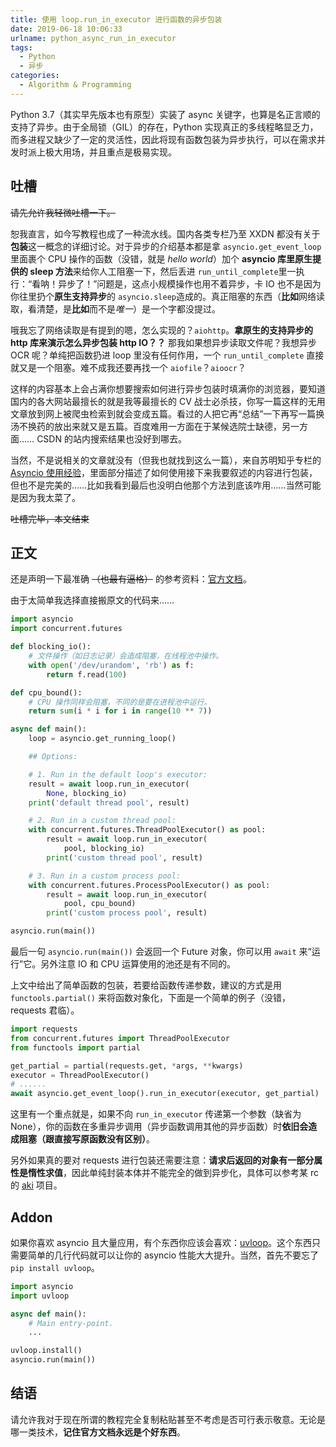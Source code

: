 ```yaml
---
title: 使用 loop.run_in_executor 进行函数的异步包装
date: 2019-06-18 10:06:33
urlname: python_async_run_in_executor
tags:
  - Python
  - 异步
categories:
  - Algorithm & Programming
---
```

Python 3.7（其实早先版本也有原型）实装了 async 关键字，也算是名正言顺的支持了异步。由于全局锁（GIL）的存在，Python 实现真正的多线程略显乏力，而多进程又缺少了一定的灵活性，因此将现有函数包装为异步执行，可以在需求并发时派上极大用场，并且重点是极易实现。

<!--more-->

## 吐槽

~~请先允许我轻微吐槽一下。~~

恕我直言，如今写教程也成了一种流水线。国内各类专栏乃至 XXDN 都没有关于**包装**这一概念的详细讨论。对于异步的介绍基本都是拿 `asyncio.get_event_loop` 里面裹个 CPU 操作的函数（没错，就是 *hello world*）加个 **asyncio 库里原生提供的 sleep 方法**来给你人工阻塞一下，然后丢进 `run_until_complete`里一执行：“看呐！异步了！”问题是，这点小规模操作也用不着异步，卡 IO 也不是因为你往里扔个**原生支持异步**的 `asyncio.sleep`造成的。真正阻塞的东西（**比如**网络读取，看清楚，是**比如**而不是*唯一*）是一个字都没提过。

哦我忘了网络读取是有提到的嗯，怎么实现的？`aiohttp`。**拿原生的支持异步的 http 库来演示怎么异步包装 http IO？？** 那我如果想异步读取文件呢？我想异步 OCR 呢？单纯把函数扔进 loop 里没有任何作用，一个 `run_until_complete` 直接就又是一个阻塞。难不成我还要再找一个 `aiofile`？`aioocr`？

这样的内容基本上会占满你想要搜索如何进行异步包装时填满你的浏览器，要知道国内的各大网站最擅长的就是我等最擅长的 CV 战士必杀技，你写一篇这样的无用文章放到网上被爬虫检索到就会变成五篇。看过的人把它再“总结”一下再写一篇换汤不换药的放出来就又是五篇。百度难用一方面在于某候选院士缺德，另一方面…… CSDN 的站内搜索结果也没好到哪去。

当然，不是说相关的文章就没有（但我也就找到这么一篇），来自苏明知乎专栏的 [Asyncio 使用经验](https://zhuanlan.zhihu.com/p/34578049)，里面部分描述了如何使用接下来我要叙述的内容进行包装，但也不是完美的……比如我看到最后也没明白他那个方法到底该咋用……当然可能是因为我太菜了。

~~吐槽完毕，本文结束~~

## 正文

还是声明一下最准确 ~~（也最有逼格）~~ 的参考资料：[官方文档](https://docs.python.org/3/library/asyncio-eventloop.html#executing-code-in-thread-or-process-pools)。

由于太简单我选择直接搬原文的代码来……

```python
import asyncio
import concurrent.futures

def blocking_io():
    # 文件操作（如日志记录）会造成阻塞，在线程池中操作。
    with open('/dev/urandom', 'rb') as f:
        return f.read(100)

def cpu_bound():
    # CPU 操作同样会阻塞，不同的是要在进程池中运行。
    return sum(i * i for i in range(10 ** 7))

async def main():
    loop = asyncio.get_running_loop()

    ## Options:

    # 1. Run in the default loop's executor:
    result = await loop.run_in_executor(
        None, blocking_io)
    print('default thread pool', result)

    # 2. Run in a custom thread pool:
    with concurrent.futures.ThreadPoolExecutor() as pool:
        result = await loop.run_in_executor(
            pool, blocking_io)
        print('custom thread pool', result)

    # 3. Run in a custom process pool:
    with concurrent.futures.ProcessPoolExecutor() as pool:
        result = await loop.run_in_executor(
            pool, cpu_bound)
        print('custom process pool', result)

asyncio.run(main())
```

最后一句 `asyncio.run(main())` 会返回一个 Future 对象，你可以用 `await` 来“运行”它。另外注意 IO 和 CPU 运算使用的池还是有不同的。

上文中给出了简单函数的包装，若要给函数传递参数，建议的方式是用 `functools.partial()` 来将函数对象化，下面是一个简单的例子（没错，requests 君临）。

```python
import requests
from concurrent.futures import ThreadPoolExecutor
from functools import partial

get_partial = partial(requests.get, *args, **kwargs)
executor = ThreadPoolExecutor()
# ......
await asyncio.get_event_loop().run_in_executor(executor, get_partial)
```

这里有一个重点就是，如果不向 `run_in_executor` 传递第一个参数（缺省为 None），你的函数在多重异步调用（异步函数调用其他的异步函数）时**依旧会造成阻塞（跟直接写原函数没有区别）**。

另外如果真的要对 requests 进行包装还需要注意：**请求后返回的对象有一部分属性是惰性求值**，因此单纯封装本体并不能完全的做到异步化，具体可以参考某 rc 的 [aki](https://github.com/cczu-osa/aki/tree/master/aki/aio) 项目。

## Addon

如果你喜欢 asyncio 且大量应用，有个东西你应该会喜欢：[uvloop](https://github.com/MagicStack/uvloop)。这个东西只需要简单的几行代码就可以让你的 asyncio 性能大大提升。当然，首先不要忘了 `pip install uvloop`。

```python
import asyncio
import uvloop

async def main():
    # Main entry-point.
    ...

uvloop.install()
asyncio.run(main())
```

## 结语

请允许我对于现在所谓的教程完全复制粘贴甚至不考虑是否可行表示敬意。无论是哪一类技术，**记住官方文档永远是个好东西**。
